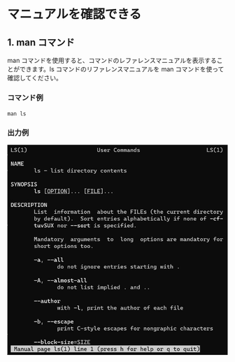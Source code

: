 # マニュアルを確認できる

## 1. man コマンド

man コマンドを使用すると、コマンドのレファレンスマニュアルを表示することができます。ls コマンドのリファレンスマニュアルを man コマンドを使って確認してください。

### コマンド例
`man ls`

### 出力例
![出力例](MAN.jpg)